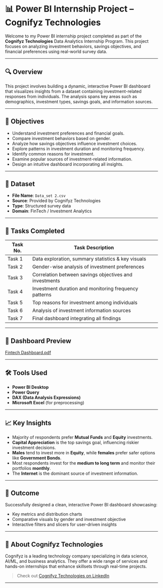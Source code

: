 # 📊 Power BI Internship Project – Cognifyz Technologies

Welcome to my Power BI internship project completed as part of the **Cognifyz Technologies** Data Analytics Internship Program. This project focuses on analyzing investment behaviors, savings objectives, and financial preferences using real-world survey data.

---

## 🔍 Overview

This project involves building a dynamic, interactive Power BI dashboard that visualizes insights from a dataset containing investment-related responses from individuals. The analysis spans key areas such as demographics, investment types, savings goals, and information sources.

---

## 🧠 Objectives

- Understand investment preferences and financial goals.
- Compare investment behaviors based on gender.
- Analyze how savings objectives influence investment choices.
- Explore patterns in investment duration and monitoring frequency.
- Identify common reasons for investment.
- Examine popular sources of investment-related information.
- Design an intuitive dashboard incorporating all insights.

---

## 📂 Dataset

- **File Name**: `Data_set 2.csv`
- **Source**: Provided by Cognifyz Technologies
- **Type**: Structured survey data
- **Domain**: FinTech / Investment Analytics

---

## 📌 Tasks Completed

| Task No. | Task Description                                      |
|----------|--------------------------------------------------------|
| Task 1   | Data exploration, summary statistics & key visuals     |
| Task 2   | Gender-wise analysis of investment preferences         |
| Task 3   | Correlation between savings objectives and investments |
| Task 4   | Investment duration and monitoring frequency patterns  |
| Task 5   | Top reasons for investment among individuals           |
| Task 6   | Analysis of investment information sources             |
| Task 7   | Final dashboard integrating all findings               |

---

## 📸 Dashboard Preview

[Fintech Dashboard.pdf](https://github.com/user-attachments/files/20968741/Fintech.Dashboard.pdf)


---

## 🛠️ Tools Used

- **Power BI Desktop**
- **Power Query**
- **DAX (Data Analysis Expressions)**
- **Microsoft Excel** (for preprocessing)

---

## 📈 Key Insights

- Majority of respondents prefer **Mutual Funds** and **Equity** investments.
- **Capital Appreciation** is the top savings goal, influencing riskier investment decisions.
- **Males** tend to invest more in **Equity**, while **females** prefer safer options like **Government Bonds**.
- Most respondents invest for the **medium to long term** and monitor their portfolios **monthly**.
- The **Internet** is the dominant source of investment information.

---

## 🎯 Outcome

Successfully designed a clean, interactive Power BI dashboard showcasing:
- Key metrics and distribution charts
- Comparative visuals by gender and investment objective
- Interactive filters and slicers for user-driven insights

---

## 🏢 About Cognifyz Technologies

Cognifyz is a leading technology company specializing in data science, AI/ML, and business analytics. They offer a wide range of services and hands-on internships that enhance skillsets through real-time projects.

> Check out [Cognifyz Technologies on LinkedIn](https://www.linkedin.com/company/cognifyz-techonologies)

---

